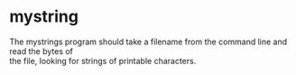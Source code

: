 # mystring

The	mystrings program	should	take	a	 filename	 from	the	command line	and	read	the	bytes	of	
the	file,	looking	for	strings	of	printable	characters.	
